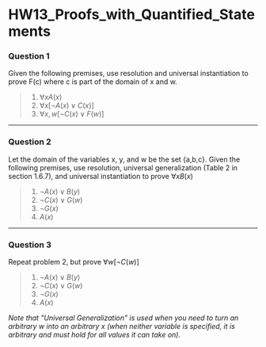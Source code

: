# HW13_Proofs_with_Quantified_Statements

### Question 1

Given the following premises, use resolution and universal instantiation to prove F(c) where c is part of the domain of x and w.

> 1. $\forall x A (x)$
> 2. $\forall x [\lnot A (x) \lor C (x)]$
> 3. $\forall x,w [\lnot C (x) \lor F (w)]$

---

### Question 2

Let the domain of the variables x, y, and w be the set {a,b,c}. Given the following premises, use resolution, universal generalization (Table 2 in section 1.6.7), and universal instantiation to prove $\forall x B(x)$

> 1. $\lnot A(x) \lor B(y)$
> 2. $\lnot C(x) \lor G(w)$
> 3. $\lnot G(x)$
> 4. $A(x)$

---

### Question 3

Repeat problem 2, but prove $\forall w  [\lnot C(w)]$

> 1. $\lnot A(x) \lor B(y)$
> 2. $\lnot C(x) \lor G(w)$
> 3. $\lnot G(x)$
> 4. $A(x)$

_Note that "Universal Generalization" is used when you need to turn an arbitrary w into an arbitrary x (when neither variable is specified, it is arbitrary and must hold for all values it can take on)._
